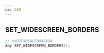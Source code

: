 ```yaml
---
ns: CAM
---
```

## SET_WIDESCREEN_BORDERS

```c
// 0xD7F4D54CF80AFA34
Any SET_WIDESCREEN_BORDERS();
```

